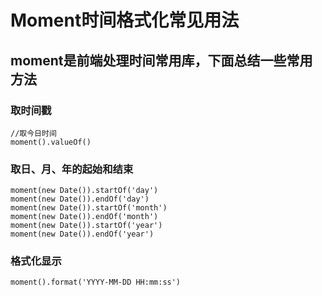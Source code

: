 # Moment时间格式化常见用法

## moment是前端处理时间常用库，下面总结一些常用方法

### 取时间戳
```
//取今日时间
moment().valueOf()
```

### 取日、月、年的起始和结束

```
moment(new Date()).startOf('day')
moment(new Date()).endOf('day')
moment(new Date()).startOf('month')
moment(new Date()).endOf('month')
moment(new Date()).startOf('year')
moment(new Date()).endOf('year')
```

### 格式化显示

```
moment().format('YYYY-MM-DD HH:mm:ss')
```
